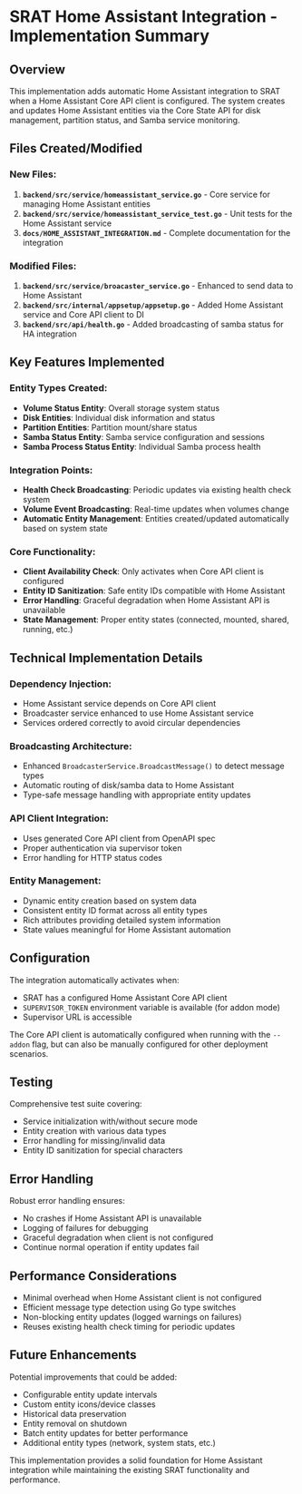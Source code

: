 # SRAT Home Assistant Integration - Implementation Summary

## Overview
This implementation adds automatic Home Assistant integration to SRAT when a Home Assistant Core API client is configured. The system creates and updates Home Assistant entities via the Core State API for disk management, partition status, and Samba service monitoring.

## Files Created/Modified

### New Files:
1. **`backend/src/service/homeassistant_service.go`** - Core service for managing Home Assistant entities
2. **`backend/src/service/homeassistant_service_test.go`** - Unit tests for the Home Assistant service
3. **`docs/HOME_ASSISTANT_INTEGRATION.md`** - Complete documentation for the integration

### Modified Files:
1. **`backend/src/service/broacaster_service.go`** - Enhanced to send data to Home Assistant
2. **`backend/src/internal/appsetup/appsetup.go`** - Added Home Assistant service and Core API client to DI
3. **`backend/src/api/health.go`** - Added broadcasting of samba status for HA integration

## Key Features Implemented

### Entity Types Created:
- **Volume Status Entity**: Overall storage system status
- **Disk Entities**: Individual disk information and status
- **Partition Entities**: Partition mount/share status  
- **Samba Status Entity**: Samba service configuration and sessions
- **Samba Process Status Entity**: Individual Samba process health

### Integration Points:
- **Health Check Broadcasting**: Periodic updates via existing health check system
- **Volume Event Broadcasting**: Real-time updates when volumes change
- **Automatic Entity Management**: Entities created/updated automatically based on system state

### Core Functionality:
- **Client Availability Check**: Only activates when Core API client is configured
- **Entity ID Sanitization**: Safe entity IDs compatible with Home Assistant
- **Error Handling**: Graceful degradation when Home Assistant API is unavailable
- **State Management**: Proper entity states (connected, mounted, shared, running, etc.)

## Technical Implementation Details

### Dependency Injection:
- Home Assistant service depends on Core API client
- Broadcaster service enhanced to use Home Assistant service
- Services ordered correctly to avoid circular dependencies

### Broadcasting Architecture:
- Enhanced `BroadcasterService.BroadcastMessage()` to detect message types
- Automatic routing of disk/samba data to Home Assistant
- Type-safe message handling with appropriate entity updates

### API Client Integration:
- Uses generated Core API client from OpenAPI spec
- Proper authentication via supervisor token
- Error handling for HTTP status codes

### Entity Management:
- Dynamic entity creation based on system data
- Consistent entity ID format across all entity types
- Rich attributes providing detailed system information
- State values meaningful for Home Assistant automation

## Configuration

The integration automatically activates when:
- SRAT has a configured Home Assistant Core API client
- `SUPERVISOR_TOKEN` environment variable is available (for addon mode)
- Supervisor URL is accessible

The Core API client is automatically configured when running with the `--addon` flag, but can also be manually configured for other deployment scenarios.

## Testing

Comprehensive test suite covering:
- Service initialization with/without secure mode
- Entity creation with various data types
- Error handling for missing/invalid data
- Entity ID sanitization for special characters

## Error Handling

Robust error handling ensures:
- No crashes if Home Assistant API is unavailable
- Logging of failures for debugging
- Graceful degradation when client is not configured
- Continue normal operation if entity updates fail

## Performance Considerations

- Minimal overhead when Home Assistant client is not configured
- Efficient message type detection using Go type switches
- Non-blocking entity updates (logged warnings on failures)
- Reuses existing health check timing for periodic updates

## Future Enhancements

Potential improvements that could be added:
- Configurable entity update intervals
- Custom entity icons/device classes
- Historical data preservation
- Entity removal on shutdown
- Batch entity updates for better performance
- Additional entity types (network, system stats, etc.)

This implementation provides a solid foundation for Home Assistant integration while maintaining the existing SRAT functionality and performance.
